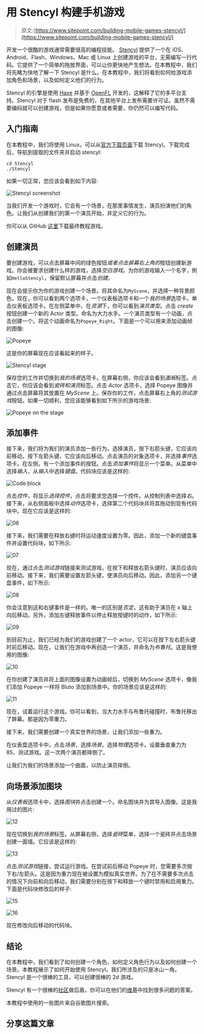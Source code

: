 # 用 Stencyl 构建手机游戏

> 原文:[https://www.sitepoint.com/building-mobile-games-stencyl/](https://www.sitepoint.com/building-mobile-games-stencyl/)

开发一个很酷的游戏通常需要很高的编程技能。 [Stencyl](http://www.stencyl.com/) 提供了一个在 iOS、Android、Flash、Windows、Mac 或 Linux 上创建游戏的平台，无需编写一行代码。它提供了一个简单的拖放界面，可以让你更快地产生想法。在本教程中，我们将先睹为快地了解一下 Stencyl 是什么。在本教程中，我们将看到如何给游戏添加角色和场景，以及如何定义他们的行为。

Stencyl 的引擎是使用 [Haxe](http://haxe.org/) 并基于 [OpenFL](http://www.openfl.org/) 开发的，这解释了它的多平台支持。Stencyl 对于 flash 发布是免费的，在其他平台上发布需要许可证。虽然不需要编码就可以创建游戏，但是如果你愿意或者需要，你仍然可以编写代码。

## 入门指南

在本教程中，我们将使用 Linux。可以从[官方下载页面](http://www.stencyl.com/download/)下载 Stencyl。下载完成后，导航到提取的文件夹并启动 stencyl:

```
cd Stencyl
./Stencyl 
```

如果一切正常，您应该会看到如下内容:

![Stencyl screenshot](../Images/de73006178a20c77d0f821ce793c223d.png)

当我们开发一个游戏时，它会有一个场景，在那里事情发生，演员扮演他们的角色。让我们从创建我们的第一个演员开始，并定义它的行为。

你可以从 GitHub [这里](https://github.com/sitepoint-examples/stencylgame)下载最终教程游戏。

## 创建演员

要创建游戏，可以点击屏幕中间的绿色按钮*或者点击屏幕右上角的*按钮创建新游戏。你会被要求创建什么样的游戏，选择*空白游戏*。为你的游戏输入一个名字，例如`HelloStencyl`，保留默认屏幕并点击*创建*。

现在会提示你为你的游戏创建一个场景。将其命名为`MyScene`，并选择一种背景颜色。现在，你可以看到两个选项卡，一个仪表板选项卡和一个*我的场景*选项卡。单击仪表板选项卡。在左侧菜单中，在*资源*下，你可以看到*演员类型*。点击 *create* 按钮创建一个新的 Actor 类型。命名为大力水手。一个演员类型有一个动画，点击创建一个。将这个动画命名为`Popeye_Right`。下面是一个可以用来添加动画帧的图像:

![Popeye](../Images/0181e3dbc4ce3801cb01b301144a5d19.png)

这是你的屏幕现在应该看起来的样子。

![Stencyl stage](../Images/0d5ed85afc3ab7758ee6e31f7d62bfa7.png)

保存您的工作并切换到*我的场景*选项卡。在屏幕右侧，你应该会看到*面板*标签。点击它，你应该会看到*瓷砖和演员*标签。点击 *Actor* 选项卡，选择 Popeye 图像并通过点击屏幕将其放置在 *MyScene* 上。保存你的工作，点击屏幕右上角的*测试游戏*按钮。如果一切顺利，您应该能够看到如下所示的游戏场景:

![Popeye on the stage](../Images/b2f6678a6c222034cd399c663db4013d.png)

## 添加事件

接下来，我们将为我们的演员添加一些行为。选择演员，按下右箭头键，它应该向前移动，按下左箭头键，它应该向后移动。点击演员的对象选项卡，并选择*事件*选项卡。在左侧，有一个添加事件的按钮。点击*添加事件*将显示一个菜单。从菜单中选择*输入*，从*输入*中选择*键盘*。代码块应该是这样的:

![Code block](../Images/809c1c91fa568ecb326666d9dca5a3f9.png)

点击*控件*，将显示*选择控件*，点击将要求您选择一个控件。从控制列表中选择*右*。接下来，从右侧面板中选择*动作*选项卡，选择第二个代码块并将其拖动到现有代码块中。现在它应该是这样的:

![06](../Images/a3a5a546a7e474f66aa4fc47c1eb8c87.png)

接下来，我们需要在释放右键时将运动速度设置为零。因此，添加一个新的键盘事件并设置代码块，如下所示:

![07](../Images/be711b799b8f98b3abc110a713dab249.png)

现在，通过点击*测试游戏*链接来测试游戏。在按下和释放右箭头键时，演员应该向前移动。接下来，我们需要设置左箭头键，使演员向后移动。因此，添加另一个键盘事件，如下所示:

![08](../Images/8e1a59b02c7bba1b0ed4c712e480d31b.png)

你会注意到这和右键事件是一样的。唯一的区别是*否定*，这有助于演员在 x 轴上向后移动。另外，添加左键释放事件以停止释放按键时的动作，如下所示:

![09](../Images/9cc995ba5853a405145e9dbd9c909939.png)

到目前为止，我们已经为我们的游戏创建了一个 actor，它可以在按下左右箭头键时前后移动。现在，让我们在游戏中再创造一个演员，并命名为*布鲁托*。这是我使用的图像:

![10](../Images/0983978d91ab1a2dda6c9b2feb9096c2.png)

在你创建了演员并将上面的图像设置为动画帧后，切换到 *MyScene* 选项卡，像我们添加 Popeye 一样将 Bluto 添加到场景中。你的场景应该是这样的:

![11](../Images/a37b3677cbbbcb5e59d52794ebe0c274.png)

现在，试着运行这个游戏。你可以看到，当大力水手与布鲁托碰撞时，布鲁托移出了屏幕。那是因为零重力。

接下来，我们需要创建一个真实世界的场景，让我们添加一些重力。

在仪表盘选项卡中，点击*场景*，选择*场景*，选择*物理*选项卡。设置垂直重力为 85，测试游戏。这一次两个演员都摔倒了。

让我们为我们的场景添加一个曲面，以防止演员摔倒。

## 向场景添加图块

从*仪表板*选项卡中，选择*图块*并点击创建一个。命名图块并为其导入图像。这是我用过的图片:

![12](../Images/743a483befc6a97a9280cbefab14ea3d.png)

现在切换到*我的场景*标签。从屏幕右侧，选择*瓷砖*菜单，选择一个瓷砖并点击场景创建一面墙。它应该是这样的:

![13](../Images/572d13d93cff94945080a29cf444108f.png)

点击*测试游戏*链接，尝试运行游戏。在尝试前后移动 Popeye 时，您需要多次按下右/左箭头。这是因为重力现在被设置为模拟真实世界。为了在不需要多次点击的情况下向前和向后移动，我们需要分别在按下和释放一个键时禁用和启用重力。下面是代码块修改后的样子:

![15](../Images/d2a4cee1d4feed08d697812d4d81ddbd.png)

![16](../Images/7c76c25a2ccdfd4c1f481118a6851c9e.png)

现在修改向后移动的代码块。

## 结论

在本教程中，我们看到了如何创建一个角色，如何定义角色行为以及如何创建一个场景。本教程展示了如何开始使用 Stencyl，我们所涉及的只是冰山一角。Stencyl 是一个很棒的工具，可以创建很棒的 2d 游戏。

Stencyl 有一个很棒的[社区](http://community.stencyl.com/)做后盾，你可以在他们的[维基](http://www.stencyl.com/help/)中找到很多问题的答案。

本教程中使用的一些图片来自谷歌图片搜索。

## 分享这篇文章